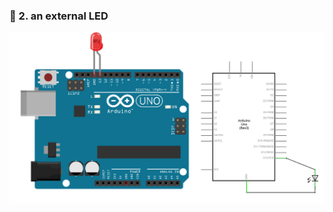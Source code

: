 ### :triangular_flag_on_post: 2. an external LED

![image](../../images/arduino/digitalOut_noBB.png)

